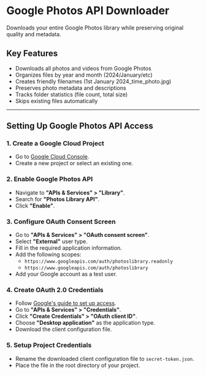 # Google Photos API Downloader

Downloads your entire Google Photos library while preserving original quality and metadata.

## Key Features
- Downloads all photos and videos from Google Photos
- Organizes files by year and month (2024/January/etc)
- Creates friendly filenames (1st January 2024_time_photo.jpg) 
- Preserves photo metadata and descriptions
- Tracks folder statistics (file count, total size)
- Skips existing files automatically
---

## Setting Up Google Photos API Access

### 1. Create a Google Cloud Project
- Go to [Google Cloud Console](https://console.cloud.google.com/).
- Create a new project or select an existing one.

### 2. Enable Google Photos API
- Navigate to **"APIs & Services" > "Library"**.
- Search for **"Photos Library API"**.
- Click **"Enable"**.

### 3. Configure OAuth Consent Screen
- Go to **"APIs & Services" > "OAuth consent screen"**.
- Select **"External"** user type.
- Fill in the required application information.
- Add the following scopes:
    - `https://www.googleapis.com/auth/photoslibrary.readonly`
    - `https://www.googleapis.com/auth/photoslibrary`
- Add your Google account as a test user.

### 4. Create OAuth 2.0 Credentials
- Follow [Google's guide to set up access](https://support.google.com/googleapi/answer/6158849?hl=en&ref_topic=7013279).
- Go to **"APIs & Services" > "Credentials"**.
- Click **"Create Credentials" > "OAuth client ID"**.
- Choose **"Desktop application"** as the application type.
- Download the client configuration file.

### 5. Setup Project Credentials
- Rename the downloaded client configuration file to `secret-token.json`.
- Place the file in the root directory of your project.
